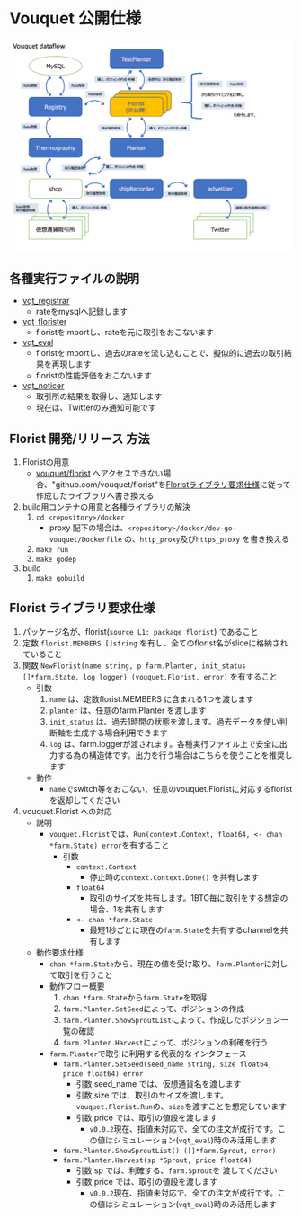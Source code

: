 Vouquet 公開仕様
===

![Dataflow](./media/Vouquet_Dataflow.png)

## 各種実行ファイルの説明

* [vqt_registrar](./elf/vqt_registrar.md)
	* rateをmysqlへ記録します
* [vqt_florister](./elf/vqt_florister.md)
	* floristをimportし、rateを元に取引をおこないます
* [vqt_eval](./elf/vqt_eval.md)
	* floristをimportし、過去のrateを流し込むことで、擬似的に過去の取引結果を再現します
	* floristの性能評価をおこないます
* [vqt_noticer](./elf/vqt_noticer.md)
	* 取引所の結果を取得し、通知します
	* 現在は、Twitterのみ通知可能です

## Florist 開発/リリース 方法

1. Floristの用意
	* [vouquet/florist](https://github.com/vouquet/florist) へアクセスできない場合、"github.com/vouquet/florist"を[Floristライブラリ要求仕様](#florist-ライブラリ要求仕様)に従って作成したライブラリへ書き換える
2. build用コンテナの用意と各種ライブラリの解決
	1. `cd <repository>/docker`
		* proxy 配下の場合は、`<repository>/docker/dev-go-vouquet/Dockerfile` の、`http_proxy`及び`https_proxy` を書き換える
	2. `make run`
	3. `make godep`
3. build
	1. `make gobuild`

## Florist ライブラリ要求仕様

1. パッケージ名が、florist(`source L1: package florist`) であること
2. 定数 `florist.MEMBERS []string` を有し、全てのflorist名がsliceに格納されていること
3. 関数 `NewFlorist(name string, p farm.Planter, init_status []*farm.State, log logger) (vouquet.Florist, error)` を有すること
	* 引数
		1. `name` は、定数florist.MEMBERS に含まれる1つを渡します
		2. `planter` は、任意のfarm.Planter を渡します
		3. `init_status` は、過去1時間の状態を渡します。過去データを使い判断軸を生成する場合利用できます
		4. `log` は、farm.loggerが渡されます。各種実行ファイル上で安全に出力する為の構造体です。出力を行う場合はこちらを使うことを推奨します
	* 動作
		* `name`でswitch等をおこない、任意のvouquet.Floristに対応するfloristを返却してください
4. vouquet.Florist への対応
	* 説明
		* `vouquet.Florist`では、`Run(context.Context, float64, <- chan *farm.State) error`を有すること
			* 引数
				* `context.Context`
					* 停止時の`context.Context.Done()` を共有します
				* `float64`
					* 取引のサイズを共有します。1BTC毎に取引をする想定の場合、1を共有します
				* `<- chan *farm.State`
					* 最短1秒ごとに現在の`farm.State`を共有するchannelを共有します
	* 動作要求仕様
		* `chan *farm.State`から、現在の値を受け取り、`farm.Planter`に対して取引を行うこと
		* 動作フロー概要
			1. `chan *farm.State`から`farm.State`を取得
			2. `farm.Planter.SetSeed`によって、ポジションの作成
			3. `farm.Planter.ShowSproutList`によって、作成したポジション一覧の確認
			4. `farm.Planter.Harvest`によって、ポジションの利確を行う
		* `farm.Planter`で取引に利用する代表的なインタフェース
			* `farm.Planter.SetSeed(seed_name string, size float64, price float64) error`
				* 引数 seed_name では、仮想通貨名を渡します
				* 引数 size では、取引のサイズを渡します。`vouquet.Florist.Run`の、`size`を渡すことを想定しています
				* 引数 price では、取引の値段を渡します
					* `v0.0.2`現在、指値未対応で、全ての注文が成行です。この値はシミュレーション(`vqt_eval`)時のみ活用します
			* `farm.Planter.ShowSproutList() ([]*farm.Sprout, error)`
			* `farm.Planter.Harvest(sp *Sprout, price float64)`
				* 引数 sp では、利確する、`farm.Sprout`を 渡してください
				* 引数 price では、取引の値段を渡します
					* `v0.0.2`現在、指値未対応で、全ての注文が成行です。この値はシミュレーション(`vqt_eval`)時のみ活用します

